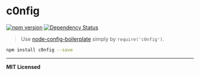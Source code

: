 # c0nfig

[![npm version](http://badge.fury.io/js/c0nfig.svg)](http://badge.fury.io/js/c0nfig)
[![Dependency Status](http://david-dm.org/voronianski/c0nfig.svg)](http://david-dm.org/voronianski/c0nfig)
<!-- [![Download Count](http://img.shields.io/npm/dm/c0nfig.svg?style=flat)](http://www.npmjs.com/package/c0nfig) -->

> Use [node-config-boilerplate](https://github.com/voronianski/node-config-boilerplate) simply by `require('c0nfig')`.

```bash
npm install c0nfig --save
```

---

**MIT Licensed**
